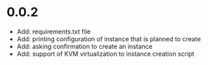 # 0.0.2

* Add: requirements.txt file
* Add: printing configuration of instance that is planned to create
* Add: asking confirmation to create an instance
* Add: support of KVM virtualization to instance creation script
